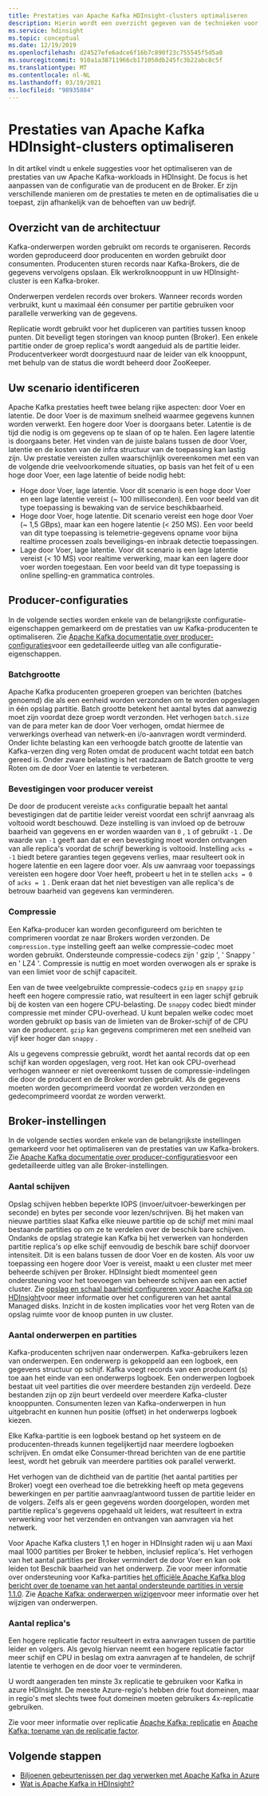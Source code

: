 ```yaml
---
title: Prestaties van Apache Kafka HDInsight-clusters optimaliseren
description: Hierin wordt een overzicht gegeven van de technieken voor het optimaliseren van Apache Kafka workloads in azure HDInsight.
ms.service: hdinsight
ms.topic: conceptual
ms.date: 12/19/2019
ms.openlocfilehash: d24527efe6adce6f16b7c890f23c755545f5d5a0
ms.sourcegitcommit: 910a1a38711966cb171050db245fc3b22abc8c5f
ms.translationtype: MT
ms.contentlocale: nl-NL
ms.lasthandoff: 03/19/2021
ms.locfileid: "98935884"
---
```

# <a name="performance-optimization-for-apache-kafka-hdinsight-clusters"></a>Prestaties van Apache Kafka HDInsight-clusters optimaliseren

In dit artikel vindt u enkele suggesties voor het optimaliseren van de prestaties van uw Apache Kafka-workloads in HDInsight. De focus is het aanpassen van de configuratie van de producent en de Broker. Er zijn verschillende manieren om de prestaties te meten en de optimalisaties die u toepast, zijn afhankelijk van de behoeften van uw bedrijf.

## <a name="architecture-overview"></a>Overzicht van de architectuur

Kafka-onderwerpen worden gebruikt om records te organiseren. Records worden geproduceerd door producenten en worden gebruikt door consumenten. Producenten sturen records naar Kafka-Brokers, die de gegevens vervolgens opslaan. Elk werkrolknooppunt in uw HDInsight-cluster is een Kafka-broker.

Onderwerpen verdelen records over brokers. Wanneer records worden verbruikt, kunt u maximaal één consumer per partitie gebruiken voor parallelle verwerking van de gegevens.

Replicatie wordt gebruikt voor het dupliceren van partities tussen knoop punten. Dit beveiligt tegen storingen van knoop punten (Broker). Een enkele partitie onder de groep replica's wordt aangeduid als de partitie leider. Producentverkeer wordt doorgestuurd naar de leider van elk knooppunt, met behulp van de status die wordt beheerd door ZooKeeper.

## <a name="identify-your-scenario"></a>Uw scenario identificeren

Apache Kafka prestaties heeft twee belang rijke aspecten: door Voer en latentie. De door Voer is de maximum snelheid waarmee gegevens kunnen worden verwerkt. Een hogere door Voer is doorgaans beter. Latentie is de tijd die nodig is om gegevens op te slaan of op te halen. Een lagere latentie is doorgaans beter. Het vinden van de juiste balans tussen de door Voer, latentie en de kosten van de infra structuur van de toepassing kan lastig zijn. Uw prestatie vereisten zullen waarschijnlijk overeenkomen met een van de volgende drie veelvoorkomende situaties, op basis van het feit of u een hoge door Voer, een lage latentie of beide nodig hebt:

* Hoge door Voer, lage latentie. Voor dit scenario is een hoge door Voer en een lage latentie vereist (~ 100 milliseconden). Een voor beeld van dit type toepassing is bewaking van de service beschikbaarheid.
* Hoge door Voer, hoge latentie. Dit scenario vereist een hoge door Voer (~ 1,5 GBps), maar kan een hogere latentie (< 250 MS). Een voor beeld van dit type toepassing is telemetrie-gegevens opname voor bijna realtime processen zoals beveiligings-en inbraak detectie toepassingen.
* Lage door Voer, lage latentie. Voor dit scenario is een lage latentie vereist (< 10 MS) voor realtime verwerking, maar kan een lagere door voer worden toegestaan. Een voor beeld van dit type toepassing is online spelling-en grammatica controles.

## <a name="producer-configurations"></a>Producer-configuraties

In de volgende secties worden enkele van de belangrijkste configuratie-eigenschappen gemarkeerd om de prestaties van uw Kafka-producenten te optimaliseren. Zie [Apache Kafka documentatie over producer-configuraties](https://kafka.apache.org/documentation/#producerconfigs)voor een gedetailleerde uitleg van alle configuratie-eigenschappen.

### <a name="batch-size"></a>Batchgrootte

Apache Kafka producenten groeperen groepen van berichten (batches genoemd) die als een eenheid worden verzonden om te worden opgeslagen in één opslag partitie. Batch grootte betekent het aantal bytes dat aanwezig moet zijn voordat deze groep wordt verzonden. Het verhogen `batch.size` van de para meter kan de door Voer verhogen, omdat hiermee de verwerkings overhead van netwerk-en i/o-aanvragen wordt verminderd. Onder lichte belasting kan een verhoogde batch grootte de latentie van Kafka-verzen ding verg Roten omdat de producent wacht totdat een batch gereed is. Onder zware belasting is het raadzaam de Batch grootte te verg Roten om de door Voer en latentie te verbeteren.

### <a name="producer-required-acknowledgments"></a>Bevestigingen voor producer vereist

De door de producent vereiste `acks` configuratie bepaalt het aantal bevestigingen dat de partitie leider vereist voordat een schrijf aanvraag als voltooid wordt beschouwd. Deze instelling is van invloed op de betrouw baarheid van gegevens en er worden waarden van `0` , `1` of gebruikt `-1` . De waarde van `-1` geeft aan dat er een bevestiging moet worden ontvangen van alle replica's voordat de schrijf bewerking is voltooid. Instelling `acks = -1` biedt betere garanties tegen gegevens verlies, maar resulteert ook in hogere latentie en een lagere door voer. Als uw aanvraag voor toepassings vereisten een hogere door Voer heeft, probeert u het in te stellen `acks = 0` of `acks = 1` . Denk eraan dat het niet bevestigen van alle replica's de betrouw baarheid van gegevens kan verminderen.

### <a name="compression"></a>Compressie

Een Kafka-producer kan worden geconfigureerd om berichten te comprimeren voordat ze naar Brokers worden verzonden. De `compression.type` instelling geeft aan welke compressie-codec moet worden gebruikt. Ondersteunde compressie-codecs zijn ' gzip ', ' Snappy ' en ' LZ4 '. Compressie is nuttig en moet worden overwogen als er sprake is van een limiet voor de schijf capaciteit.

Een van de twee veelgebruikte compressie-codecs `gzip` en `snappy` `gzip` heeft een hogere compressie ratio, wat resulteert in een lager schijf gebruik bij de kosten van een hogere CPU-belasting. De `snappy` codec biedt minder compressie met minder CPU-overhead. U kunt bepalen welke codec moet worden gebruikt op basis van de limieten van de Broker-schijf of de CPU van de producent. `gzip` kan gegevens comprimeren met een snelheid van vijf keer hoger dan `snappy` .

Als u gegevens compressie gebruikt, wordt het aantal records dat op een schijf kan worden opgeslagen, verg root. Het kan ook CPU-overhead verhogen wanneer er niet overeenkomt tussen de compressie-indelingen die door de producent en de Broker worden gebruikt. Als de gegevens moeten worden gecomprimeerd voordat ze worden verzonden en gedecomprimeerd voordat ze worden verwerkt.

## <a name="broker-settings"></a>Broker-instellingen

In de volgende secties worden enkele van de belangrijkste instellingen gemarkeerd voor het optimaliseren van de prestaties van uw Kafka-brokers. Zie [Apache Kafka documentatie over producer-configuraties](https://kafka.apache.org/documentation/#producerconfigs)voor een gedetailleerde uitleg van alle Broker-instellingen.

### <a name="number-of-disks"></a>Aantal schijven

Opslag schijven hebben beperkte IOPS (invoer/uitvoer-bewerkingen per seconde) en bytes per seconde voor lezen/schrijven. Bij het maken van nieuwe partities slaat Kafka elke nieuwe partitie op de schijf met mini maal bestaande partities op om ze te verdelen over de beschik bare schijven. Ondanks de opslag strategie kan Kafka bij het verwerken van honderden partitie replica's op elke schijf eenvoudig de beschik bare schijf doorvoer intensiteit. Dit is een balans tussen de door Voer en de kosten. Als voor uw toepassing een hogere door Voer is vereist, maakt u een cluster met meer beheerde schijven per Broker. HDInsight biedt momenteel geen ondersteuning voor het toevoegen van beheerde schijven aan een actief cluster. Zie [opslag en schaal baarheid configureren voor Apache Kafka op HDInsight](apache-kafka-scalability.md)voor meer informatie over het configureren van het aantal Managed disks. Inzicht in de kosten implicaties voor het verg Roten van de opslag ruimte voor de knoop punten in uw cluster.

### <a name="number-of-topics-and-partitions"></a>Aantal onderwerpen en partities

Kafka-producenten schrijven naar onderwerpen. Kafka-gebruikers lezen van onderwerpen. Een onderwerp is gekoppeld aan een logboek, een gegevens structuur op schijf. Kafka voegt records van een producent (s) toe aan het einde van een onderwerps logboek. Een onderwerpen logboek bestaat uit veel partities die over meerdere bestanden zijn verdeeld. Deze bestanden zijn op zijn beurt verdeeld over meerdere Kafka-cluster knooppunten. Consumenten lezen van Kafka-onderwerpen in hun uitgebracht en kunnen hun positie (offset) in het onderwerps logboek kiezen.

Elke Kafka-partitie is een logboek bestand op het systeem en de producenten-threads kunnen tegelijkertijd naar meerdere logboeken schrijven. En omdat elke Consumer-thread berichten van de ene partitie leest, wordt het gebruik van meerdere partities ook parallel verwerkt.

Het verhogen van de dichtheid van de partitie (het aantal partities per Broker) voegt een overhead toe die betrekking heeft op meta gegevens bewerkingen en per partitie aanvraag/antwoord tussen de partitie leider en de volgers. Zelfs als er geen gegevens worden doorgelopen, worden met partitie replica's gegevens opgehaald uit leiders, wat resulteert in extra verwerking voor het verzenden en ontvangen van aanvragen via het netwerk.

Voor Apache Kafka clusters 1,1 en hoger in HDInsight raden wij u aan Maxi maal 1000 partities per Broker te hebben, inclusief replica's. Het verhogen van het aantal partities per Broker vermindert de door Voer en kan ook leiden tot Beschik baarheid van het onderwerp. Zie voor meer informatie over ondersteuning voor Kafka-partities [het officiële Apache Kafka blog bericht over de toename van het aantal ondersteunde partities in versie 1.1.0](https://blogs.apache.org/kafka/entry/apache-kafka-supports-more-partitions). Zie [Apache Kafka: onderwerpen wijzigen](https://kafka.apache.org/documentation/#basic_ops_modify_topic)voor meer informatie over het wijzigen van onderwerpen.

### <a name="number-of-replicas"></a>Aantal replica's

Een hogere replicatie factor resulteert in extra aanvragen tussen de partitie leider en volgers. Als gevolg hiervan neemt een hogere replicatie factor meer schijf en CPU in beslag om extra aanvragen af te handelen, de schrijf latentie te verhogen en de door voer te verminderen.

U wordt aangeraden ten minste 3x replicatie te gebruiken voor Kafka in azure HDInsight. De meeste Azure-regio's hebben drie fout domeinen, maar in regio's met slechts twee fout domeinen moeten gebruikers 4x-replicatie gebruiken.

Zie voor meer informatie over replicatie [Apache Kafka: replicatie](https://kafka.apache.org/documentation/#replication) en [Apache Kafka: toename van de replicatie factor](https://kafka.apache.org/documentation/#basic_ops_increase_replication_factor).

## <a name="next-steps"></a>Volgende stappen

* [Biljoenen gebeurtenissen per dag verwerken met Apache Kafka in Azure](https://azure.microsoft.com/blog/processing-trillions-of-events-per-day-with-apache-kafka-on-azure/)
* [Wat is Apache Kafka in HDInsight?](apache-kafka-introduction.md)
